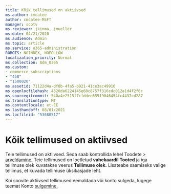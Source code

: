 ```yaml
---
title: Kõik tellimused on aktiivsed
ms.author: cmcatee
author: cmcatee-MSFT
manager: scotv
ms.reviewer: jkinma, jmueller
ms.date: 04/21/2020
ms.audience: Admin
ms.topic: article
ms.service: o365-administration
ROBOTS: NOINDEX, NOFOLLOW
localization_priority: Normal
ms.collection: Adm_O365
ms.custom:
- commerce_subscriptions
- "458"
- "1500020"
ms.assetid: 71122d4a-df0b-4fa5-b921-41ce3ac49916
ms.openlocfilehash: 4320da6224145e68c8757f316cdc012a1d4f2f6c
ms.sourcegitcommit: 540a4e2515f7cfddee65519046454fc4437cd287
ms.translationtype: MT
ms.contentlocale: et-EE
ms.lasthandoff: 08/01/2021
ms.locfileid: "53680517"
---
```

# <a name="all-subscriptions-are-active"></a>Kõik tellimused on aktiivsed

Teie tellimused on aktiivsed. Seda saab kontrollida lehel Toodete  \> [arveldamine.](https://go.microsoft.com/fwlink/p/?linkid=842054) Teie tellimused on loetletud **vahekaardil Tooted** ja iga tellimuse olek kuvatakse veerus **Tellimuse olek.** Lisateabe saamiseks valige tellimus, et kuvada tellimuse üksikasjade leht.
  
Kui soovite aktiivsed tellimused eemaldada või konto sulgeda, lugege teemat Konto [sulgemine.](https://docs.microsoft.com/microsoft-365/commerce/close-your-account?view=o365-worldwide)
